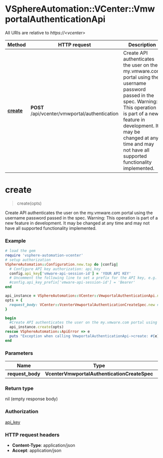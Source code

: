 # VSphereAutomation::VCenter::VmwportalAuthenticationApi

All URIs are relative to *https://&lt;vcenter&gt;*

Method | HTTP request | Description
------------- | ------------- | -------------
[**create**](VmwportalAuthenticationApi.md#create) | **POST** /api/vcenter/vmwportal/authentication | Create API authenticates the user on the my.vmware.com portal using the username password passed in the spec. Warning: This operation is part of a new feature in development. It may be changed at any time and may not have all supported functionality implemented.


# **create**
> create(opts)

Create API authenticates the user on the my.vmware.com portal using the username password passed in the spec. Warning: This operation is part of a new feature in development. It may be changed at any time and may not have all supported functionality implemented.

### Example
```ruby
# load the gem
require 'vsphere-automation-vcenter'
# setup authorization
VSphereAutomation::Configuration.new.tap do |config|
  # Configure API key authorization: api_key
  config.api_key['vmware-api-session-id'] = 'YOUR API KEY'
  # Uncomment the following line to set a prefix for the API key, e.g. 'Bearer' (defaults to nil)
  #config.api_key_prefix['vmware-api-session-id'] = 'Bearer'
end

api_instance = VSphereAutomation::VCenter::VmwportalAuthenticationApi.new
opts = {
  request_body: VCenter::VcenterVmwportalAuthenticationCreateSpec.new # VcenterVmwportalAuthenticationCreateSpec | 
}

begin
  #Create API authenticates the user on the my.vmware.com portal using the username password passed in the spec. Warning: This operation is part of a new feature in development. It may be changed at any time and may not have all supported functionality implemented.
  api_instance.create(opts)
rescue VSphereAutomation::ApiError => e
  puts "Exception when calling VmwportalAuthenticationApi->create: #{e}"
end
```

### Parameters

Name | Type | Description  | Notes
------------- | ------------- | ------------- | -------------
 **request_body** | **VcenterVmwportalAuthenticationCreateSpec**|  | [optional] 

### Return type

nil (empty response body)

### Authorization

[api_key](../README.md#api_key)

### HTTP request headers

 - **Content-Type**: application/json
 - **Accept**: application/json



